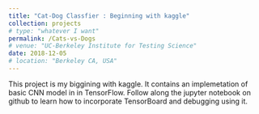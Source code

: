 ```yaml
---
title: "Cat-Dog Classfier : Beginning with kaggle"
collection: projects
# type: "whatever I want"
permalink: /Cats-vs-Dogs
# venue: "UC-Berkeley Institute for Testing Science"
date: 2018-12-05
# location: "Berkeley CA, USA"
---
```

This project is my biggining with kaggle. It contains an implemetation of basic CNN model in in TensorFlow. Follow along the jupyter notebook on github to learn how to incorporate TensorBoard and debugging using it.

